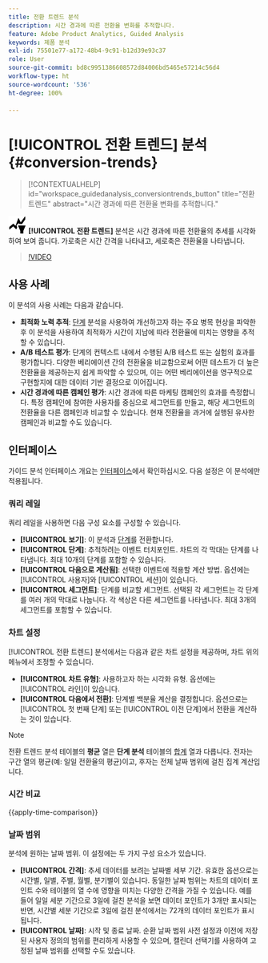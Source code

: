 ```yaml
---
title: 전환 트렌드 분석
description: 시간 경과에 따른 전환율 변화를 추적합니다.
feature: Adobe Product Analytics, Guided Analysis
keywords: 제품 분석
exl-id: 75501e77-a172-48b4-9c91-b12d39e93c37
role: User
source-git-commit: bd8c9951386608572d84006bd5465e57214c56d4
workflow-type: ht
source-wordcount: '536'
ht-degree: 100%

---
```


# [!UICONTROL 전환 트렌드] 분석 {#conversion-trends}

<!-- markdownlint-disable MD034 -->

>[!CONTEXTUALHELP]
>id="workspace_guidedanalysis_conversiontrends_button"
>title="전환 트렌드"
>abstract="시간 경과에 따른 전환율 변화를 추적합니다."

<!-- markdownlint-enable MD034 -->


![전환 트렌드](/help/assets/icons/ConversionTrends.svg) **[!UICONTROL 전환 트렌드]** 분석은 시간 경과에 따른 전환율의 추세를 시각화하여 보여 줍니다. 가로축은 시간 간격을 나타내고, 세로축은 전환율을 나타냅니다.


>[!VIDEO](https://video.tv.adobe.com/v/3421662/?quality=12&learn=on)


## 사용 사례

이 분석의 사용 사례는 다음과 같습니다.

* **최적화 노력 추적**: [단계](funnel.md) 분석을 사용하여 개선하고자 하는 주요 병목 현상을 파악한 후 이 분석을 사용하여 최적화가 시간이 지남에 따라 전환율에 미치는 영향을 추적할 수 있습니다.
* **A/B 테스트 평가**: 단계의 컨텍스트 내에서 수행된 A/B 테스트 또는 실험의 효과를 평가합니다. 다양한 베리에이션 간의 전환율을 비교함으로써 어떤 테스트가 더 높은 전환율을 제공하는지 쉽게 파악할 수 있으며, 이는 어떤 베리에이션을 영구적으로 구현할지에 대한 데이터 기반 결정으로 이어집니다.
* **시간 경과에 따른 캠페인 평가**: 시간 경과에 따른 마케팅 캠페인의 효과를 측정합니다. 특정 캠페인에 참여한 사용자를 중심으로 세그먼트를 만들고, 해당 세그먼트의 전환율을 다른 캠페인과 비교할 수 있습니다. 현재 전환율을 과거에 실행된 유사한 캠페인과 비교할 수도 있습니다.

## 인터페이스

가이드 분석 인터페이스 개요는 [인터페이스](../overview.md#interface)에서 확인하십시오. 다음 설정은 이 분석에만 적용됩니다.

### 쿼리 레일

쿼리 레일을 사용하면 다음 구성 요소를 구성할 수 있습니다.

* **[!UICONTROL 보기]**: 이 분석과 [단계](funnel.md)를 전환합니다.
* **[!UICONTROL 단계]**: 추적하려는 이벤트 터치포인트. 차트의 각 막대는 단계를 나타냅니다. 최대 10개의 단계를 포함할 수 있습니다.
* **[!UICONTROL 다음으로 계산됨]**: 선택한 이벤트에 적용할 계산 방법. 옵션에는 [!UICONTROL 사용자]와 [!UICONTROL 세션]이 있습니다.
* **[!UICONTROL 세그먼트]**: 단계를 비교할 세그먼트. 선택된 각 세그먼트는 각 단계를 여러 개의 막대로 나눕니다. 각 색상은 다른 세그먼트를 나타냅니다. 최대 3개의 세그먼트를 포함할 수 있습니다.

### 차트 설정

[!UICONTROL 전환 트렌드] 분석에서는 다음과 같은 차트 설정을 제공하며, 차트 위의 메뉴에서 조정할 수 있습니다.

* **[!UICONTROL 차트 유형]**: 사용하고자 하는 시각화 유형. 옵션에는 [!UICONTROL 라인]이 있습니다.
* **[!UICONTROL 다음에서 전환]**: 단계별 백분율 계산을 결정합니다. 옵션으로는 [!UICONTROL 첫 번째 단계] 또는 [!UICONTROL 이전 단계]에서 전환을 계산하는 것이 있습니다.

>[!NOTE]
>
>전환 트렌드 분석 테이블의 **평균** 열은 **단계 분석** 테이블의 [합계](funnel.md) 열과 다릅니다. 전자는 구간 열의 평균(예: 일일 전환율의 평균)이고, 후자는 전체 날짜 범위에 걸친 집계 계산입니다.

### 시간 비교

{{apply-time-comparison}}


### 날짜 범위

분석에 원하는 날짜 범위. 이 설정에는 두 가지 구성 요소가 있습니다.

* **[!UICONTROL 간격]**: 추세 데이터를 보려는 날짜별 세부 기간. 유효한 옵션으로는 시간별, 일별, 주별, 월별, 분기별이 있습니다. 동일한 날짜 범위는 차트의 데이터 포인트 수와 테이블의 열 수에 영향을 미치는 다양한 간격을 가질 수 있습니다. 예를 들어 일일 세분 기간으로 3일에 걸친 분석을 보면 데이터 포인트가 3개만 표시되는 반면, 시간별 세분 기간으로 3일에 걸친 분석에서는 72개의 데이터 포인트가 표시됩니다.
* **[!UICONTROL 날짜]**: 시작 및 종료 날짜. 순환 날짜 범위 사전 설정과 이전에 저장된 사용자 정의의 범위를 편리하게 사용할 수 있으며, 캘린더 선택기를 사용하여 고정된 날짜 범위를 선택할 수도 있습니다.

<!--
## Example

See below for an example of the analysis.

![Conversion trends time compare](../assets/conversion-trends-compare.png)

-->
